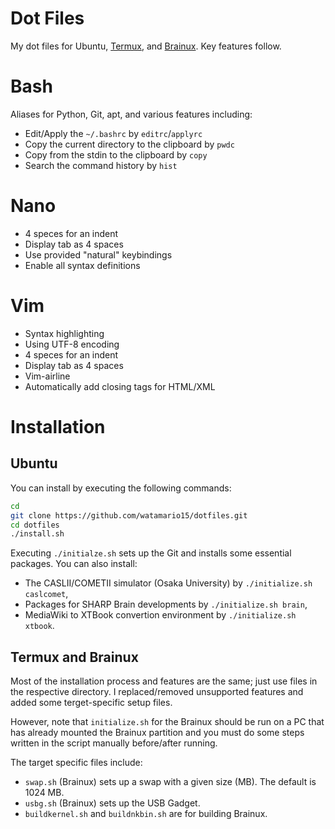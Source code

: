 # Dot Files
My dot files for Ubuntu, [Termux](https://termux.com/), and [Brainux](https://brainux.org/).  Key features follow.

# Bash
Aliases for Python, Git, apt, and various features including:
- Edit/Apply the `~/.bashrc` by `editrc`/`applyrc`
- Copy the current directory to the clipboard by `pwdc`
- Copy from the stdin to the clipboard by `copy`
- Search the command history by `hist`

# Nano
- 4 speces for an indent
- Display tab as 4 spaces
- Use provided "natural" keybindings
- Enable all syntax definitions

# Vim
- Syntax highlighting
- Using UTF-8 encoding
- 4 speces for an indent
- Display tab as 4 spaces
- Vim-airline
- Automatically add closing tags for HTML/XML

# Installation
## Ubuntu
You can install by executing the following commands:

```sh
cd
git clone https://github.com/watamario15/dotfiles.git
cd dotfiles
./install.sh
```

Executing `./initialze.sh` sets up the Git and installs some essential packages.  You can also install:
- The CASLII/COMETII simulator (Osaka University) by `./initialize.sh caslcomet`,
- Packages for SHARP Brain developments by `./initialize.sh brain`,
- MediaWiki to XTBook convertion environment by `./initialize.sh xtbook`.

## Termux and Brainux
Most of the installation process and features are the same; just use files in the respective directory.  I replaced/removed unsupported features and added some terget-specific setup files.

However, note that `initialize.sh` for the Brainux should be run on a PC that has already mounted the Brainux partition and you must do some steps written in the script manually before/after running.

The target specific files include:
- `swap.sh` (Brainux) sets up a swap with a given size (MB). The default is 1024 MB.
- `usbg.sh` (Brainux) sets up the USB Gadget.
- `buildkernel.sh` and `buildnkbin.sh` are for building Brainux.
